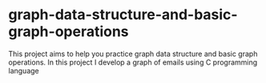 # graph-data-structure-and-basic-graph-operations
This project aims to help you practice graph data structure and basic graph operations.  In this project I develop a graph of emails using C programming language
